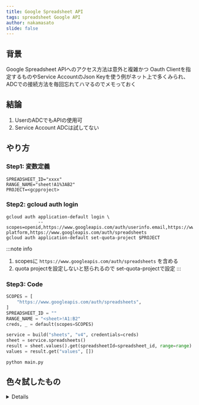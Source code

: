 ```yaml
---
title: Google Spreadsheet API
tags: spreadsheet Google API
author: nakamasato
slide: false
---
```

## 背景

Google Spreadsheet APIへのアクセス方法は意外と複雑かつ Oauth Clientを指定するものやService AccountのJson Keyを使う例がネット上で多くみられ、ADCでの接続方法を毎回忘れてハマるのでメモっておく

## 結論

1. UserのADCでもAPIの使用可
1. Service Account ADCは試してない　

## やり方

### Step1: 変数定義

```
SPREADSHEET_ID="xxxx"
RANGE_NAME="sheet!A1%3AB2"
PROJECT=<gcpproject>
```

### Step2: gcloud auth login

```
gcloud auth application-default login \
            --scopes=openid,https://www.googleapis.com/auth/userinfo.email,https://www.googleapis.com/auth/cloud-platform,https://www.googleapis.com/auth/spreadsheets
gcloud auth application-default set-quota-project $PROJECT
```

:::note info
1. scopesに `https://www.googleapis.com/auth/spreadsheets` を含める
1. quota projectを設定しないと怒られるので set-quota-projectで設定
:::


### Step3: Code

```py:main.py
SCOPES = [
    "https://www.googleapis.com/auth/spreadsheets",
]
SPREADSHEET_ID = ""
RANGE_NAME = "<sheet>!A1:B2"
creds, _ = default(scopes=SCOPES)

service = build("sheets", "v4", credentials=creds)
sheet = service.spreadsheets()
result = sheet.values().get(spreadsheetId=spreadsheet_id, range=range).execute()
values = result.get("values", [])
```

```
python main.py
```

## 色々試したもの
<details>

## Appendix

### oauth2l

#### Error: PERMISSION_DENIED

```
curl -H "$(oauth2l header --scope https://www.googleapis.com/auth/spreadsheets.readonly)" "https://sheets.googleapis.com/v4/spreadsheets/$SPREADSHEET_ID/values/$RANGE_NAME"
{
  "error": {
    "code": 403,
    "message": "Your application is authenticating by using local Application Default Credentials. The sheets.googleapis.com API requires a quota project, which is not set by default. To learn how to set your quota project, see https://cloud.google.com/docs/authentication/adc-troubleshooting/user-creds .",
    "status": "PERMISSION_DENIED",
    "details": [
      {
        "@type": "type.googleapis.com/google.rpc.ErrorInfo",
        "reason": "SERVICE_DISABLED",
        "domain": "googleapis.com",
        "metadata": {
          "consumer": "projects/xxx",
          "service": "sheets.googleapis.com"
        }
      }
    ]
  }
}
```

`$(oauth2l header --scope https://www.googleapis.com/auth/spreadsheets.readonly)`

```
curl "https://oauth2.googleapis.com/tokeninfo?access_token=$(oauth2l fetch --scope https://www.googleapis.com/auth/spreadsheets.readonly)"
{
  "azp": "xxxxxxx.apps.googleusercontent.com",
  "aud": "xxxxxxx.apps.googleusercontent.com",
  "sub": "xxxxx",
  "scope": "https://www.googleapis.com/auth/cloud-platform https://www.googleapis.com/auth/spreadsheets.readonly https://www.googleapis.com/auth/userinfo.email openid",
  "exp": "1719662319",
  "expires_in": "2343",
  "email": "xxx@gmail.com",
  "email_verified": "true",
  "access_type": "offline"
}
```

#### UNAUTHENTICATED

```
curl -H "$(oauth2l header --scope https://www.googleapis.com/auth/spreadsheets.readonly)" "https://sheets.googleapis.com/v4/spreadsheets/$SPREADSHEET_ID/values/$RANGE_NAME"
{
  "error": {
    "code": 401,
    "message": "Request had invalid authentication credentials. Expected OAuth 2 access token, login cookie or other valid authentication credential. See https://developers.google.com/identity/sign-in/web/devconsole-project.",
    "status": "UNAUTHENTICATED"
  }
}
```

```
curl "https://oauth2.googleapis.com/tokeninfo?access_token=$(oauth2l fetch --scope https://www.googleapis.com/auth/spreadsheets.readonly)"
{
  "error": "invalid_token",
  "error_description": "Invalid Value"
}
```

https://github.com/google/oauth2l

### gcloud auth print-access-token

```
curl "https://oauth2.googleapis.com/tokeninfo?access_token=$(gcloud auth print-access-token)"
{
  "azp": "xxxxxxx.apps.googleusercontent.com",
  "aud": "xxxxxxx.apps.googleusercontent.com",
  "sub": "xxxxx",
  "scope": "https://www.googleapis.com/auth/accounts.reauth https://www.googleapis.com/auth/appengine.admin https://www.googleapis.com/auth/cloud-platform https://www.googleapis.com/auth/compute https://www.googleapis.com/auth/sqlservice.login https://www.googleapis.com/auth/userinfo.email openid",
  "exp": "1719661328",
  "expires_in": "1271",
  "email": "xxx@gmail.com",
  "email_verified": "true",
  "access_type": "offline"
}
```

### gcloud auth application-default print-access-token

```
curl -H "Autorization: Bearer $(gcloud auth application-default print-access-token)" "https://sheets.googleapis.com/v4/spreadsheets/$SPREADSHEET_ID/values/$RANGE_NAME"
{
  "error": {
    "code": 403,
    "message": "Method doesn't allow unregistered callers (callers without established identity). Please use API Key or other form of API consumer identity to call this API.",
    "status": "PERMISSION_DENIED"
  }
}
```

```
curl "https://oauth2.googleapis.com/tokeninfo?access_token=$(gcloud auth application-default print-access-token)"
{
  "azp": "xxxxxxx.apps.googleusercontent.com",
  "aud": "xxxxxxx.apps.googleusercontent.com",
  "sub": "xxxxx",
  "scope": "https://www.googleapis.com/auth/cloud-platform https://www.googleapis.com/auth/spreadsheets.readonly https://www.googleapis.com/auth/userinfo.email openid",
  "exp": "1719664539",
  "expires_in": "3599",
  "email": "xxx@gmail.com",
  "email_verified": "true",
  "access_type": "offline"
}
```

### gcurl

```
alias gcurl='curl -H "Authorization: Bearer $(gcloud auth print-access-token)" -H "Content-Type: application/json"'
```

```
gcurl "https://sheets.googleapis.com/v4/spreadsheets/$SPREADSHEET_ID/values/$RANGE_NAME"
{
  "error": {
    "code": 403,
    "message": "Request had insufficient authentication scopes.",
    "status": "PERMISSION_DENIED",
    "details": [
      {
        "@type": "type.googleapis.com/google.rpc.ErrorInfo",
        "reason": "ACCESS_TOKEN_SCOPE_INSUFFICIENT",
        "domain": "googleapis.com",
        "metadata": {
          "service": "sheets.googleapis.com",
          "method": "google.apps.sheets.v4.SpreadsheetsService.GetValues"
        }
      }
    ]
  }
}
```

### curl -H "Authorization: Bearer $(gcloud auth application-default print-access-token)"

```
curl -H "Authorization: Bearer $(gcloud auth application-default print-access-token)" -H "Content-Type: application/json" "https://sheets.googleapis.com/v4/spreadsheets/$SPREADSHEET_ID/values/$RANGE_NAME"
{
  "error": {
    "code": 403,
    "message": "Your application is authenticating by using local Application Default Credentials. The sheets.googleapis.com API requires a quota project, which is not set by default. To learn how to set your quota project, see https://cloud.google.com/docs/authentication/adc-troubleshooting/user-creds .",
    "status": "PERMISSION_DENIED",
    "details": [
      {
        "@type": "type.googleapis.com/google.rpc.ErrorInfo",
        "reason": "SERVICE_DISABLED",
        "domain": "googleapis.com",
        "metadata": {
          "consumer": "projects/xxx",
          "service": "sheets.googleapis.com"
        }
      }
    ]
  }
}
```

```
gcloud auth application-default set-quota-project $PROJECT
```
### ADCでできると言ってるができない

https://stackoverflow.com/questions/72526314/google-sheet-api-access-with-application-default-credentials-using-scopes-giving/72986975#72986975

```
  File "xxxxxxx/lib/python3.10/site-packages/googleapiclient/http.py", line 938, in execute
    raise HttpError(resp, content, uri=self.uri)
googleapiclient.errors.HttpError: <HttpError 403 when requesting https://sheets.googleapis.com/v4/spreadsheets/xxxx/values/sheet%21A1%3AB2?alt=json returned "The caller does not have permission". Details: "The caller does not have permission">
```

## Ref

1. https://cloud.google.com/docs/authentication/token-types#bearer


</details>


